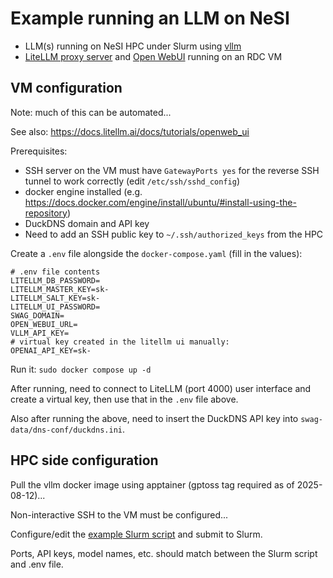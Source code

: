 # Example running an LLM on NeSI

- LLM(s) running on NeSI HPC under Slurm using [vllm](https://github.com/vllm-project/vllm)
- [LiteLLM proxy server](https://docs.litellm.ai/docs/simple_proxy) and [Open WebUI](https://docs.openwebui.com/) running on an RDC VM

## VM configuration

Note: much of this can be automated...

See also: https://docs.litellm.ai/docs/tutorials/openweb_ui

Prerequisites:

- SSH server on the VM must have `GatewayPorts yes` for the reverse SSH tunnel to work correctly (edit `/etc/ssh/sshd_config`)
- docker engine installed (e.g. https://docs.docker.com/engine/install/ubuntu/#install-using-the-repository)
- DuckDNS domain and API key
- Need to add an SSH public key to `~/.ssh/authorized_keys` from the HPC

Create a `.env` file alongside the `docker-compose.yaml` (fill in the values):

```
# .env file contents
LITELLM_DB_PASSWORD=
LITELLM_MASTER_KEY=sk-
LITELLM_SALT_KEY=sk-
LITELLM_UI_PASSWORD=
SWAG_DOMAIN=
OPEN_WEBUI_URL=
VLLM_API_KEY=
# virtual key created in the litellm ui manually:
OPENAI_API_KEY=sk-
```

Run it: `sudo docker compose up -d`

After running, need to connect to LiteLLM (port 4000) user interface and create a virtual key, then use that in the `.env` file above.

Also after running the above, need to insert the DuckDNS API key into `swag-data/dns-conf/duckdns.ini`.

## HPC side configuration

Pull the vllm docker image using apptainer (gptoss tag required as of 2025-08-12)...

Non-interactive SSH to the VM must be configured...

Configure/edit the [example Slurm script](slurm/run-gpt-oss-120b.sl) and submit to Slurm.

Ports, API keys, model names, etc. should match between the Slurm script and .env file.
